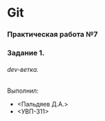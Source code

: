 # Git
### Практическая работа №7
### Задание 1.
###### dev-ветка. 
Выполнил:
* <Пальдяев Д.А.>
* <УВП-311>
